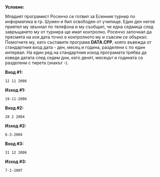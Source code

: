 **Условие:**

Младият програмист Росенчо се готвил за Есенния турнир по информатика в гр. Шумен и бил освободен от училище. Един ден негов приятел му звъннал по телефона и му съобщил, че една седмица след завръщането му от турнира ще имат контролно. Росенчо започнал да пресмята на коя дата точно е контролното му и съвсем се объркал. Помогнете му, като съставите програма **DATA.CPP**, която въвежда от стандартния вход дата - ден, месец и година, разделени с по един интервал. На един ред на стандартния изход програмата трябва да изведе датата след седем дни, като денят, месецът и годинaта са разделени с тирета (знакът -).

**Вход #1:**

	12 11 2006

**Изход #1:**

	19-11-2006

**Вход #2:**

	28 2 2004

**Изход #2:**

	6-3-2004

**Вход #3:**

	31 12 2006

**Изход #3:**

	7-1-2007	